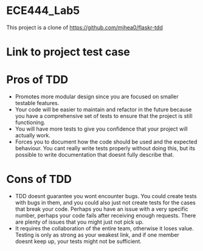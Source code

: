 # ECE444_Lab5

This project is a clone of https://github.com/mjhea0/flaskr-tdd

# Link to project test case


# Pros of TDD
- Promotes more modular design since you are focused on smaller testable features.
- Your code will be easier to maintain and refactor in the future because you have a comprehensive set of tests to ensure that the project is still functioning.
- You will have more tests to give you confidence that your project will actually work.
- Forces you to document how the code should be used and the expected behaviour. You cant really write tests properly without doing this, but its possible to write documentation that doesnt fully describe that.

# Cons of TDD
- TDD doesnt guarantee you wont encounter bugs. You could create tests with bugs in them, and you could also just not create tests for the cases that break your code. Perhaps you have an issue with a very specific number, perhaps your code fails after receiving enough requests. There are plenty of issues that you might just not pick up.
- It requires the collaboration of the entire team, otherwise it loses value. Testing is only as strong as your weakest link, and if one member doesnt keep up, your tests might not be sufficient.
